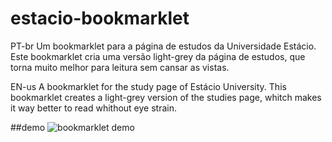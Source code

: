 # estacio-bookmarklet
PT-br
Um bookmarklet para a página de estudos da Universidade Estácio.
Este bookmarklet cria uma versão light-grey da página de estudos, que torna muito melhor para leitura sem cansar as vistas. 

EN-us
A bookmarklet for the study page of Estácio University.
This bookmarklet creates a light-grey version of the studies page, whitch makes it way better to read whithout eye strain.

##demo
![bookmarklet demo](/demo.gif)

